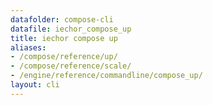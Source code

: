 ```yaml
---
datafolder: compose-cli
datafile: iechor_compose_up
title: iechor compose up
aliases:
- /compose/reference/up/
- /compose/reference/scale/
- /engine/reference/commandline/compose_up/
layout: cli
---
```


<!--
Sorry, but the contents of this page are automatically generated from
iEchor's source code. If you want to suggest a change to the text that appears
here, you'll need to find the string by searching this repo:
https://github.com/iechor/compose
-->
